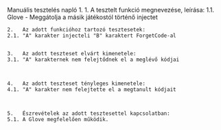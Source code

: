 Manuális tesztelés napló
1.
    1.	 A tesztelt funkció megnevezése, leírása:
    1.1. Glove - Meggátolja a másik játékostól történő injectet


    2.	 Az adott funkcióhoz tartozó tesztesetek:
    2.1. "A" karakter injecteli "B" karaktert ForgetCode-al


    3.	 Az adott teszteset elvárt kimenetele:
    3.1. "A" karakternek nem felejtődnek el a meglévő kódjai



    4.	 Az adott teszteset tényleges kimenetele:
    4.1. "A" karakter nem felejtette el a megtanult kódjait



    5.	 Észrevételek az adott tesztesettel kapcsolatban:
    5.1. A Glove megfelelően működik.
